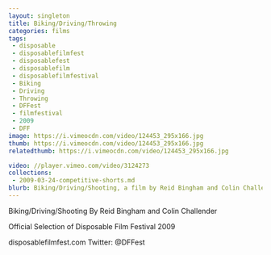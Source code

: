 ```yaml
---
layout: singleton
title: Biking/Driving/Throwing
categories: films
tags:
 - disposable
 - disposablefilmfest
 - disposablefest
 - disposablefilm
 - disposablefilmfestival
 - Biking
 - Driving
 - Throwing
 - DFFest
 - filmfestival
 - 2009
 - DFF
image: https://i.vimeocdn.com/video/124453_295x166.jpg
thumb: https://i.vimeocdn.com/video/124453_295x166.jpg
relatedthumb: https://i.vimeocdn.com/video/124453_295x166.jpg

video: //player.vimeo.com/video/3124273
collections:
 - 2009-03-24-competitive-shorts.md
blurb: Biking/Driving/Shooting, a film by Reid Bingham and Colin Challender.
---
```


Biking/Driving/Shooting
By Reid Bingham and Colin Challender

Official Selection of Disposable Film Festival 2009

disposablefilmfest.com
Twitter: @DFFest